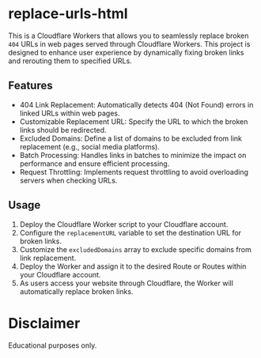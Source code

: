 # replace-urls-html

This is a Cloudflare Workers that allows you to seamlessly replace broken `404` URLs in web pages served through Cloudflare Workers. This project is designed to enhance user experience by dynamically fixing broken links and rerouting them to specified URLs.

## Features

* 404 Link Replacement: Automatically detects 404 (Not Found) errors in linked URLs within web pages.
* Customizable Replacement URL: Specify the URL to which the broken links should be redirected.
* Excluded Domains: Define a list of domains to be excluded from link replacement (e.g., social media platforms).
* Batch Processing: Handles links in batches to minimize the impact on performance and ensure efficient processing.
* Request Throttling: Implements request throttling to avoid overloading servers when checking URLs.


## Usage

1. Deploy the Cloudflare Worker script to your Cloudflare account.
2. Configure the `replacementURL` variable to set the destination URL for broken links.
3. Customize the `excludedDomains` array to exclude specific domains from link replacement.
4. Deploy the Worker and assign it to the desired Route or Routes within your Cloudflare account.
5. As users access your website through Cloudflare, the Worker will automatically replace broken links.

# Disclaimer

Educational purposes only.
